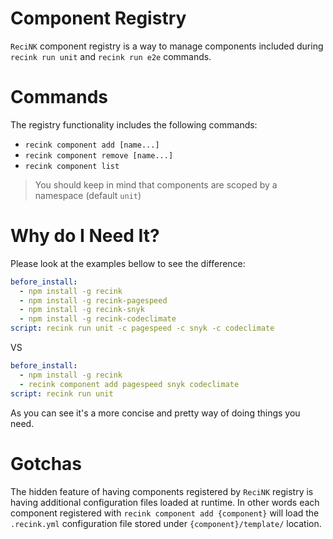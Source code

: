 # Component Registry

`ReciNK` component registry is a way to manage components included during `recink run unit` and `recink run e2e` commands.


# Commands

The registry functionality includes the following commands:

- `recink component add [name...]`
- `recink component remove [name...]`
- `recink component list`

> You should keep in mind that components are scoped by a namespace (default `unit`)


# Why do I Need It?

Please look at the examples bellow to see the difference:

```yaml
before_install:
  - npm install -g recink
  - npm install -g recink-pagespeed
  - npm install -g recink-snyk
  - npm install -g recink-codeclimate
script: recink run unit -c pagespeed -c snyk -c codeclimate
```

VS

```yaml
before_install:
  - npm install -g recink
  - recink component add pagespeed snyk codeclimate
script: recink run unit
```

As you can see it's a more concise and pretty way of doing things you need.


# Gotchas

The hidden feature of having components registered by `ReciNK` registry is having additional
configuration files loaded at runtime. In other words each component registered
with `recink component add {component}` will load the `.recink.yml` configuration file 
stored under `{component}/template/` location.
